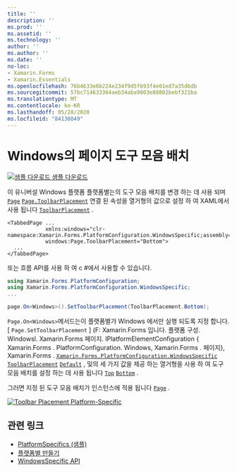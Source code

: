 ```yaml
---
title: ''
description: ''
ms.prod: ''
ms.assetid: ''
ms.technology: ''
author: ''
ms.author: ''
ms.date: ''
no-loc:
- Xamarin.Forms
- Xamarin.Essentials
ms.openlocfilehash: 76b4633e6b224e234f9d5f693f4e01ed7a35d6db
ms.sourcegitcommit: 57bc714633364aeb34aba9803e88802bebf321ba
ms.translationtype: MT
ms.contentlocale: ko-KR
ms.lasthandoff: 05/28/2020
ms.locfileid: "84138049"
---
```

# <a name="page-toolbar-placement-on-windows"></a>Windows의 페이지 도구 모음 배치

[![샘플 다운로드](~/media/shared/download.png) 샘플 다운로드](https://docs.microsoft.com/samples/xamarin/xamarin-forms-samples/userinterface-platformspecifics)

이 유니버설 Windows 플랫폼 플랫폼별는의 도구 모음 배치를 변경 하는 데 사용 되며 [`Page`](xref:Xamarin.Forms.Page) [`Page.ToolbarPlacement`](xref:Xamarin.Forms.PlatformConfiguration.WindowsSpecific.Page.ToolbarPlacementProperty) 연결 된 속성을 열거형의 값으로 설정 하 여 XAML에서 사용 됩니다 [`ToolbarPlacement`](xref:Xamarin.Forms.PlatformConfiguration.WindowsSpecific.ToolbarPlacement) .

```xaml
<TabbedPage ...
            xmlns:windows="clr-namespace:Xamarin.Forms.PlatformConfiguration.WindowsSpecific;assembly=Xamarin.Forms.Core"
            windows:Page.ToolbarPlacement="Bottom">
  ...
</TabbedPage>
```

또는 흐름 API를 사용 하 여 c #에서 사용할 수 있습니다.

```csharp
using Xamarin.Forms.PlatformConfiguration;
using Xamarin.Forms.PlatformConfiguration.WindowsSpecific;
...

page.On<Windows>().SetToolbarPlacement(ToolbarPlacement.Bottom);
```

`Page.On<Windows>`메서드는이 플랫폼별가 Windows 에서만 실행 되도록 지정 합니다. [ `Page.SetToolbarPlacement` ] (F: Xamarin.Forms 입니다. 플랫폼 구성. Windowsl. Xamarin.Forms 페이지. IPlatformElementConfiguration { Xamarin.Forms . PlatformConfiguration. Windows, Xamarin.Forms . 페이지}, Xamarin.Forms . [`Xamarin.Forms.PlatformConfiguration.WindowsSpecific`](xref:Xamarin.Forms.PlatformConfiguration.WindowsSpecific) [`ToolbarPlacement`](xref:Xamarin.Forms.PlatformConfiguration.WindowsSpecific.ToolbarPlacement) [`Default`](xref:Xamarin.Forms.PlatformConfiguration.WindowsSpecific.ToolbarPlacement.Default) , 및의 세 가지 값을 제공 하는 열거형을 사용 하 여 도구 모음 배치를 설정 하는 데 사용 됩니다 [`Top`](xref:Xamarin.Forms.PlatformConfiguration.WindowsSpecific.ToolbarPlacement.Top) [`Bottom`](xref:Xamarin.Forms.PlatformConfiguration.WindowsSpecific.ToolbarPlacement.Bottom) .

그러면 지정 된 도구 모음 배치가 인스턴스에 적용 됩니다 [`Page`](xref:Xamarin.Forms.Page) .

[![](page-toolbar-placement-images/toolbar-placement.png "Toolbar Placement Platform-Specific")](page-toolbar-placement-images/toolbar-placement-large.png#lightbox "Toolbar Placement Platform-Specific")

## <a name="related-links"></a>관련 링크

- [PlatformSpecifics (샘플)](https://docs.microsoft.com/samples/xamarin/xamarin-forms-samples/userinterface-platformspecifics)
- [플랫폼별 만들기](~/xamarin-forms/platform/platform-specifics/index.md#creating-platform-specifics)
- [WindowsSpecific API](xref:Xamarin.Forms.PlatformConfiguration.WindowsSpecific)
